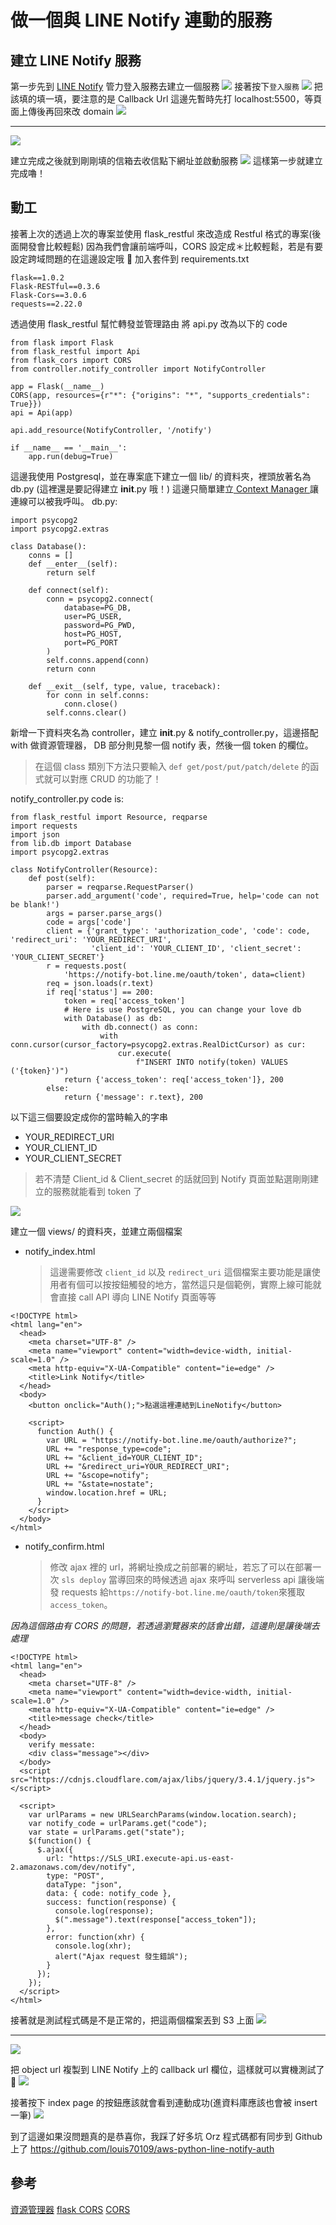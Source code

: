 # 做一個與 LINE Notify 連動的服務

## 建立 LINE Notify 服務

第一步先到 [LINE Notify](https://notify-bot.line.me/zh_TW/) 管力登入服務去建立一個服務
![](https://i.imgur.com/he0csJI.png)
接著按下`登入服務`
![](https://i.imgur.com/iZmktaA.png)
把該填的填一填，要注意的是 Callback Url 這邊先暫時先打 localhost:5500，等頁面上傳後再回來改 domain
![](https://i.imgur.com/5zzxTcj.png)

---

![](https://i.imgur.com/VfaWKEs.png)

建立完成之後就到剛剛填的信箱去收信點下網址並啟動服務
![](https://i.imgur.com/jmZSycQ.png)
這樣第一步就建立完成嚕！

## 動工

接著上次的透過上次的專案並使用 flask_restful 來改造成 Restful 格式的專案(後面開發會比較輕鬆)
因為我們會讓前端呼叫，CORS 設定成＊比較輕鬆，若是有要設定跨域問題的在這邊設定哦 👏
加入套件到 requirements.txt

```
flask==1.0.2
Flask-RESTful==0.3.6
Flask-Cors==3.0.6
requests==2.22.0
```

透過使用 flask_restful 幫忙轉發並管理路由
將 api.py 改為以下的 code

```python=
from flask import Flask
from flask_restful import Api
from flask_cors import CORS
from controller.notify_controller import NotifyController

app = Flask(__name__)
CORS(app, resources={r"*": {"origins": "*", "supports_credentials": True}})
api = Api(app)

api.add_resource(NotifyController, '/notify')

if __name__ == '__main__':
    app.run(debug=True)
```

這邊我使用 Postgresql，並在專案底下建立一個 lib/ 的資料夾，裡頭放著名為 db.py (這裡還是要記得建立 **init**.py 哦！)
這邊只簡單建立[ Context Manager ](https://blog.gtwang.org/programming/python-with-context-manager-tutorial/)讓連線可以被我呼叫。
db.py:

```python=
import psycopg2
import psycopg2.extras

class Database():
    conns = []
    def __enter__(self):
        return self

    def connect(self):
        conn = psycopg2.connect(
            database=PG_DB,
            user=PG_USER,
            password=PG_PWD,
            host=PG_HOST,
            port=PG_PORT
        )
        self.conns.append(conn)
        return conn

    def __exit__(self, type, value, traceback):
        for conn in self.conns:
            conn.close()
        self.conns.clear()
```

新增一下資料夾名為 controller，建立 **init**.py & notify_controller.py，這邊搭配 with 做資源管理器，
DB 部分則見黎一個 notify 表，然後一個 token 的欄位。

> 在這個 class 類別下方法只要輸入 `def get/post/put/patch/delete` 的函式就可以對應 CRUD 的功能了！

notify_controller.py code is:

```python=
from flask_restful import Resource, reqparse
import requests
import json
from lib.db import Database
import psycopg2.extras

class NotifyController(Resource):
    def post(self):
        parser = reqparse.RequestParser()
        parser.add_argument('code', required=True, help='code can not be blank!')
        args = parser.parse_args()
        code = args['code']
        client = {'grant_type': 'authorization_code', 'code': code, 'redirect_uri': 'YOUR_REDIRECT_URI',
                  'client_id': 'YOUR_CLIENT_ID', 'client_secret': 'YOUR_CLIENT_SECRET'}
        r = requests.post(
            'https://notify-bot.line.me/oauth/token', data=client)
        req = json.loads(r.text)
        if req['status'] == 200:
            token = req['access_token']
            # Here is use PostgreSQL, you can change your love db
            with Database() as db:
                with db.connect() as conn:
                    with conn.cursor(cursor_factory=psycopg2.extras.RealDictCursor) as cur:
                        cur.execute(
                            f"INSERT INTO notify(token) VALUES ('{token}')")
            return {'access_token': req['access_token']}, 200
        else:
            return {'message': r.text}, 200
```

以下這三個要設定成你的當時輸入的字串

- YOUR_REDIRECT_URI
- YOUR_CLIENT_ID
- YOUR_CLIENT_SECRET

> 若不清楚 Client_id & Client_secret 的話就回到 Notify 頁面並點選剛剛建立的服務就能看到 token 了

![](https://i.imgur.com/T0nJaGE.png)

建立一個 views/ 的資料夾，並建立兩個檔案

- notify_index.html
  > 這邊需要修改 `client_id` 以及 `redirect_uri`
  > 這個檔案主要功能是讓使用者有個可以按按鈕觸發的地方，當然這只是個範例，實際上線可能就會直接 call API 導向 LINE Notify 頁面等等

```htmlmixed=
<!DOCTYPE html>
<html lang="en">
  <head>
    <meta charset="UTF-8" />
    <meta name="viewport" content="width=device-width, initial-scale=1.0" />
    <meta http-equiv="X-UA-Compatible" content="ie=edge" />
    <title>Link Notify</title>
  </head>
  <body>
    <button onclick="Auth();">點選這裡連結到LineNotify</button>

    <script>
      function Auth() {
        var URL = "https://notify-bot.line.me/oauth/authorize?";
        URL += "response_type=code";
        URL += "&client_id=YOUR_CLIENT_ID";
        URL += "&redirect_uri=YOUR_REDIRECT_URI";
        URL += "&scope=notify";
        URL += "&state=nostate";
        window.location.href = URL;
      }
    </script>
  </body>
</html>
```

- notify_confirm.html
  > 修改 ajax 裡的 url，將網址換成之前部署的網址，若忘了可以在部署一次 `sls deploy`
  > 當導回來的時候透過 ajax 來呼叫 serverless api 讓後端發 requests 給`https://notify-bot.line.me/oauth/token`來獲取`access_token`。

_因為這個路由有 CORS 的問題，若透過瀏覽器來的話會出錯，這邊則是讓後端去處理_

```htmlmixed=
<!DOCTYPE html>
<html lang="en">
  <head>
    <meta charset="UTF-8" />
    <meta name="viewport" content="width=device-width, initial-scale=1.0" />
    <meta http-equiv="X-UA-Compatible" content="ie=edge" />
    <title>message check</title>
  </head>
  <body>
    verify messate:
    <div class="message"></div>
  </body>
  <script src="https://cdnjs.cloudflare.com/ajax/libs/jquery/3.4.1/jquery.js"></script>

  <script>
    var urlParams = new URLSearchParams(window.location.search);
    var notify_code = urlParams.get("code");
    var state = urlParams.get("state");
    $(function() {
      $.ajax({
        url: "https://SLS_URI.execute-api.us-east-2.amazonaws.com/dev/notify",
        type: "POST",
        dataType: "json",
        data: { code: notify_code },
        success: function(response) {
          console.log(response);
          $(".message").text(response["access_token"]);
        },
        error: function(xhr) {
          console.log(xhr);
          alert("Ajax request 發生錯誤");
        }
      });
    });
  </script>
</html>
```

接著就是測試程式碼是不是正常的，把這兩個檔案丟到 S3 上面
![](https://i.imgur.com/SYRxzA1.png)

---

![](https://i.imgur.com/N3olwJd.png)

把 object url 複製到 LINE Notify 上的 callback url 欄位，這樣就可以實機測試了 🤣
![](https://i.imgur.com/i6Y7dK2.png)

接著按下 index page 的按鈕應該就會看到連動成功(進資料庫應該也會被 insert 一筆)
![](https://i.imgur.com/lEP0AmZ.png)

到了這邊如果沒問題真的是恭喜你，我踩了好多坑 Orz
程式碼都有同步到 Github 上了
https://github.com/louis70109/aws-python-line-notify-auth

## 參考

[資源管理器](https://blog.gtwang.org/programming/python-with-context-manager-tutorial/)
[flask CORS](https://github.com/corydolphin/flask-cors)
[CORS](https://serverless.com/framework/docs/providers/aws/events/apigateway/#enabling-cors)

